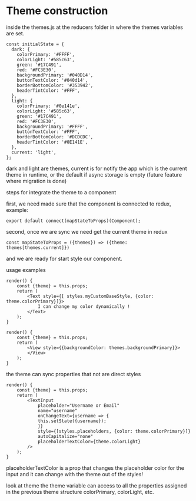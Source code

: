 # Theme construction


inside the themes.js at the reducers folder in where the themes variables are set.

```
const initialState = {
  dark: {
    colorPrimary: '#FFFF',
    colorLight: '#585c63',
    green: '#17C491',
    red: '#FC3E30',
    backgroundPrimary: '#040D14',
    buttonTextColor: '#040d14',
    borderBottomColor: '#353942',
    headerTintColor: '#FFF',
  },
  light: {
    colorPrimary: '#0e141e',
    colorLight: '#585c63',
    green: '#17C491',
    red: '#FC3E30',
    backgroundPrimary: '#FFFF',
    buttonTextColor: '#FFF',
    borderBottomColor: '#DCDCDC',
    headerTintColor: '#0E141E',
  },
  current: 'light',
};
```

dark and light are themes, current is for notify the app which is the current theme in runtime, or the default if async storage is empty (future feature where migration is done)

steps for integrate the theme to a component

first, we need made sure that the component is connected to redux, example:

```
export default connect(mapStateToProps)(Component);
```

second, once we are sync we need get the current theme in redux

```
const mapStateToProps = ({themes}) => ({theme: themes[themes.current]})
```

and we are ready for start style our component.

usage examples

```
render() {
    const {theme} = this.props;
    return (
        <Text style={[ styles.myCustomBaseStyle, {color: theme.colorPrimary}]}>
            I can change my color dynamically !
        </Text>
    );
}
```

```
render() {
    const {theme} = this.props;
    return (
        <View style={{backgroundColor: themes.backgroundPrimary}}>
        </View>
    );
}
```

the theme can sync properties that not are direct styles
```
render() {
    const {theme} = this.props;
    return (
        <TextInput
            placeholder="Username or Email"
            name="username"
            onChangeText={username => {
            this.setState({username});
            }}
            style={[styles.placeholders, {color: theme.colorPrimary}]}
            autoCapitalize="none"
            placeholderTextColor={theme.colorLight}
        />
    );
}
```
placeholderTextColor is a prop that changes the placeholder color for the input and it can change with the theme out of the styles!

look at theme the theme variable can access to all the properties assigned in the previous theme structure colorPrimary, colorLight, etc.


